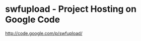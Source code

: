 <!--
id: 170129291
link: http://kevinisom.info/post/170129291/swfupload-project-hosting-on-google-code
slug: swfupload-project-hosting-on-google-code
date: Mon Aug 24 2009 15:14:52 GMT+1200 (NZST)
raw: {"blog_name":"kevinisom","id":170129291,"post_url":"http://kevinisom.info/post/170129291/swfupload-project-hosting-on-google-code","slug":"swfupload-project-hosting-on-google-code","type":"link","date":"2009-08-24 03:14:52 GMT","timestamp":1251083692,"state":"published","format":"html","reblog_key":"SMpj42s9","tags":[],"short_url":"http://tmblr.co/Zw68YyA8-UB","highlighted":[],"feed_item":"http://code.google.com/p/swfupload/","from_feed_id":"650234","note_count":0,"title":"swfupload - Project Hosting on Google Code","url":"http://code.google.com/p/swfupload/","description":""}
publish: 2009-08-024
tags: 
title: swfupload - Project Hosting on Google Code
-->


swfupload - Project Hosting on Google Code
==========================================

<http://code.google.com/p/swfupload/>

